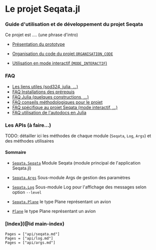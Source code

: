 # Le projet Seqata.jl

### Guide d'utilisation et de développement du projet Seqata

Ce projet est .... (une phrase d'intro)


- [Présentation du prototype](01_presentation_proto_seqata.html)

- [Organisation du code du projet `ORGANISATION_CODE`](02_organisation_code.html)

- [Utilisation en mode interactif (`MODE_INTERACTIF`)](03_mode_interactif.html)

### FAQ

- [Les liens utiles (sod324, julia, ...)](faq/faq_links.html)
- [FAQ Installations des prérequis](faq/faq_install.html)
- [FAQ Julia (quelques constructions, ...)](faq/faq_julia.html)
- [FAQ conseils méthodologiques pour le projet](faq/faq_method.html)
- [FAQ spécifique au projet Seqata (mode interactif, ...)](faq/faq_seqata.html)
- [FAQ utilisation de l'autodocs en Julia](faq/faq_autodocs.html)


### Les APIs (à faire...)

TODO: détailler ici les méthodes de chaque module (`Seqata`, `Log`, `Args`) 
et des méthodes utilisaires


#### Sommaire

- [`Seqata.Seqata`](@ref) Module Seqata (module principal de l'application Seqata.jl)
- [`Seqata.Args`](@ref) Sous-module Args de gestion des paramètres
- [`Seqata.Log`](@ref) Sous-module Log pour l'affichage des messages selon 
  option `--level`

- [`Seqata.Plane`](@ref) le type Plane représentant un avion
- [`Plane`](@ref) le type Plane représentant un avion


### [Index](@id main-index)

```@index
Pages = ["api/seqata.md"]
Pages = ["api/log.md"]
Pages = ["api/args.md"]
```